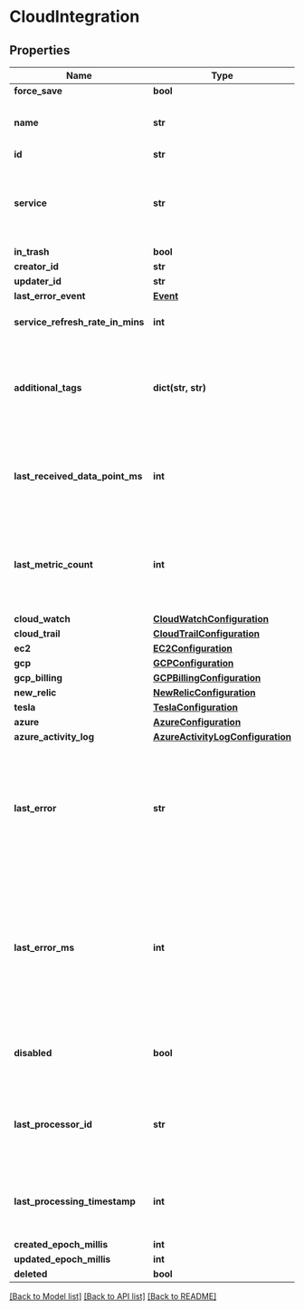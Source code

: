 # CloudIntegration

## Properties
Name | Type | Description | Notes
------------ | ------------- | ------------- | -------------
**force_save** | **bool** |  | [optional] 
**name** | **str** | The human-readable name of this integration | 
**id** | **str** |  | [optional] 
**service** | **str** | A value denoting which cloud service this integration integrates with | 
**in_trash** | **bool** |  | [optional] 
**creator_id** | **str** |  | [optional] 
**updater_id** | **str** |  | [optional] 
**last_error_event** | [**Event**](Event.md) |  | [optional] 
**service_refresh_rate_in_mins** | **int** | Service refresh rate in minutes. | [optional] 
**additional_tags** | **dict(str, str)** | A list of point tag key-values to add to every point ingested using this integration | [optional] 
**last_received_data_point_ms** | **int** | Time that this integration last received a data point, in epoch millis | [optional] 
**last_metric_count** | **int** | Number of metrics / events ingested by this integration the last time it ran | [optional] 
**cloud_watch** | [**CloudWatchConfiguration**](CloudWatchConfiguration.md) |  | [optional] 
**cloud_trail** | [**CloudTrailConfiguration**](CloudTrailConfiguration.md) |  | [optional] 
**ec2** | [**EC2Configuration**](EC2Configuration.md) |  | [optional] 
**gcp** | [**GCPConfiguration**](GCPConfiguration.md) |  | [optional] 
**gcp_billing** | [**GCPBillingConfiguration**](GCPBillingConfiguration.md) |  | [optional] 
**new_relic** | [**NewRelicConfiguration**](NewRelicConfiguration.md) |  | [optional] 
**tesla** | [**TeslaConfiguration**](TeslaConfiguration.md) |  | [optional] 
**azure** | [**AzureConfiguration**](AzureConfiguration.md) |  | [optional] 
**azure_activity_log** | [**AzureActivityLogConfiguration**](AzureActivityLogConfiguration.md) |  | [optional] 
**last_error** | **str** | Digest of the last error encountered by Wavefront servers when fetching data using this integration | [optional] 
**last_error_ms** | **int** | Time, in epoch millis, of the last error encountered by Wavefront servers when fetching data using this integration | [optional] 
**disabled** | **bool** | True when an aws credential failed to authenticate. | [optional] 
**last_processor_id** | **str** | Opaque id of the last Wavefront integrations service to act on this integration | [optional] 
**last_processing_timestamp** | **int** | Time, in epoch millis, that this integration was last processed | [optional] 
**created_epoch_millis** | **int** |  | [optional] 
**updated_epoch_millis** | **int** |  | [optional] 
**deleted** | **bool** |  | [optional] 

[[Back to Model list]](../README.md#documentation-for-models) [[Back to API list]](../README.md#documentation-for-api-endpoints) [[Back to README]](../README.md)


